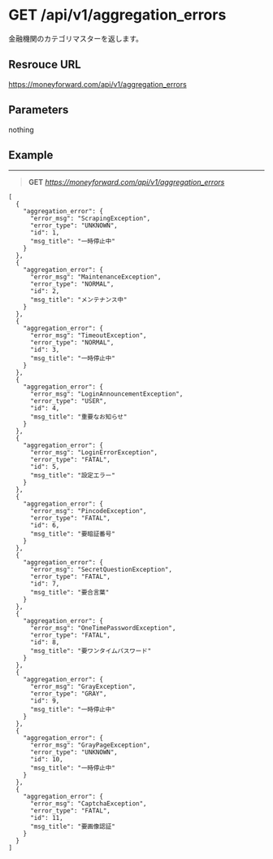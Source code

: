 # GET /api/v1/aggregation_errors

金融機関のカテゴリマスターを返します。

## Resrouce URL
https://moneyforward.com/api/v1/aggregation_errors

## Parameters

nothing

## Example
*** 
> **GET** *https://moneyforward.com/api/v1/aggregation_errors*

    [
      {
        "aggregation_error": {
          "error_msg": "ScrapingException",
          "error_type": "UNKNOWN",
          "id": 1,
          "msg_title": "一時停止中"
        }
      },
      {
        "aggregation_error": {
          "error_msg": "MaintenanceException",
          "error_type": "NORMAL",
          "id": 2,
          "msg_title": "メンテナンス中"
        }
      },
      {
        "aggregation_error": {
          "error_msg": "TimeoutException",
          "error_type": "NORMAL",
          "id": 3,
          "msg_title": "一時停止中"
        }
      },
      {
        "aggregation_error": {
          "error_msg": "LoginAnnouncementException",
          "error_type": "USER",
          "id": 4,
          "msg_title": "重要なお知らせ"
        }
      },
      {
        "aggregation_error": {
          "error_msg": "LoginErrorException",
          "error_type": "FATAL",
          "id": 5,
          "msg_title": "設定エラー"
        }
      },
      {
        "aggregation_error": {
          "error_msg": "PincodeException",
          "error_type": "FATAL",
          "id": 6,
          "msg_title": "要暗証番号"
        }
      },
      {
        "aggregation_error": {
          "error_msg": "SecretQuestionException",
          "error_type": "FATAL",
          "id": 7,
          "msg_title": "要合言葉"
        }
      },
      {
        "aggregation_error": {
          "error_msg": "OneTimePasswordException",
          "error_type": "FATAL",
          "id": 8,
          "msg_title": "要ワンタイムパスワード"
        }
      },
      {
        "aggregation_error": {
          "error_msg": "GrayException",
          "error_type": "GRAY",
          "id": 9,
          "msg_title": "一時停止中"
        }
      },
      {
        "aggregation_error": {
          "error_msg": "GrayPageException",
          "error_type": "UNKNOWN",
          "id": 10,
          "msg_title": "一時停止中"
        }
      },
      {
        "aggregation_error": {
          "error_msg": "CaptchaException",
          "error_type": "FATAL",
          "id": 11,
          "msg_title": "要画像認証"
        }
      }
    ]